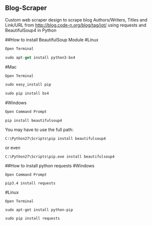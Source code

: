 ## Blog-Scraper
Custom web scraper design to scrape blog Authors/Writers, Titles and Link/URL from http://blog.code-n.org/blog/tag/iot/ using requests and BeautifulSoup4 in Python

##How to install BeautifulSoup Module
#Linux
```javascript
Open Terminal
```
```javascript
sudo apt-get install python3-bs4
```

#Mac
```javascript
Open Terminal
```
```javascript
sudo easy_install pip
```
```javascript
sudo pip install bs4
```

#Windows
```javascript
Open Command Prompt 
```
```
pip install beautifulsoup4
```
You may have to use the full path:
```
C:\Python27\Scripts\pip install beautifulsoup4
```
or even
```
C:\Python27\Scripts\pip.exe install beautifulsoup4
```
##How to install python requests
#Windows
```
Open Command Prompt 
```
```
pip3.4 install requests
```

#Linux
```
Open Terminal
```
```
sudo apt-get install python-pip
```
```
sudo pip install requests
```